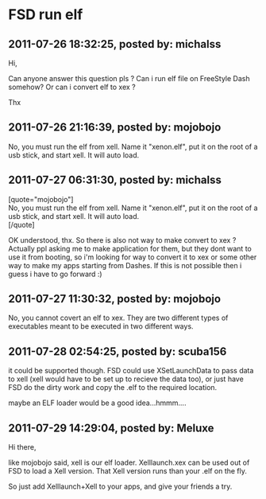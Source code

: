 # FSD run elf

## 2011-07-26 18:32:25, posted by: michalss

Hi,  
   
 Can anyone answer this question pls ? Can i run elf file on FreeStyle Dash somehow? Or can i convert elf to xex ?  
   
 Thx

## 2011-07-26 21:16:39, posted by: mojobojo

No, you must run the elf from xell. Name it "xenon.elf", put it on the root of a usb stick, and start xell. It will auto load.

## 2011-07-27 06:31:30, posted by: michalss

[quote="mojobojo"]  
 No, you must run the elf from xell. Name it "xenon.elf", put it on the root of a usb stick, and start xell. It will auto load.  
 [/quote]  
   
 OK understood, thx. So there is also not way to make convert to xex ? Actually ppl asking me to make application for them, but they dont want to use it from booting, so i'm looking for way to convert it to xex or some other way to make my apps starting from Dashes. If this is not possible then i guess i have to go forward :)

## 2011-07-27 11:30:32, posted by: mojobojo

No, you cannot covert an elf to xex. They are two different types of executables meant to be executed in two different ways.

## 2011-07-28 02:54:25, posted by: scuba156

it could be supported though. FSD could use XSetLaunchData to pass data to xell (xell would have to be set up to recieve the data too), or just have FSD do the dirty work and copy the .elf to the required location.  
   
 maybe an ELF loader would be a good idea...hmmm....

## 2011-07-29 14:29:04, posted by: Meluxe

Hi there,  
   
 like mojobojo said, xell is our elf loader. Xelllaunch.xex can be used out of FSD to load a Xell version. That Xell version runs than your .elf on the fly.  
   
 So just add Xelllaunch+Xell to your apps, and give your friends a try.